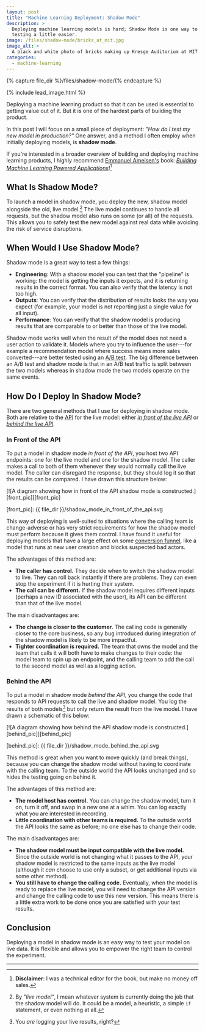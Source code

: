 ```yaml
---
layout: post
title: "Machine Learning Deployment: Shadow Mode"
description: >
  Deploying machine learning models is hard; Shadow Mode is one way to make
  testing a little easier.
image: /files/shadow-mode/bricks_at_mit.jpg
image_alt: >
  A black and white photo of bricks making up Kresge Auditorium at MIT.
categories: 
  - machine-learning
---
```


{% capture file_dir %}/files/shadow-mode/{% endcapture %}

{% include lead_image.html %}

Deploying a machine learning product so that it can be used is essential to
getting value out of it. But it is one of the hardest parts of building the
product.

In this post I will focus on a small piece of deployment: _"How do I test my
new model in production?"_ One answer, and a method I often employ when
initially deploying models, is **shadow mode**.

If you're interested in a broader overview of building and deploying machine
learning products, I highly recommend [Emmanuel Ameisen's][manu] book:
[_Building Machine Learning Powered Applications_][book]![^1]

[manu]: https://mlpowered.com/
[book]: https://mlpowered.com/book/

## What Is Shadow Mode?

To launch a model in shadow mode, you deploy the new, shadow model alongside
the old, live model.[^2] The live model continues to handle all requests, but
the shadow model also runs on some (or all) of the requests. This allows you
to safely test the new model against real data while avoiding the risk of
service disruptions.

## When Would I Use Shadow Mode?

Shadow mode is a great way to test a few things:

- **Engineering**: With a shadow model you can test that the "pipeline" is
working: the model is getting the inputs it expects, and it is returning
results in the correct format. You can also verify that the latency is not too
high.
- **Outputs**: You can verify that the distribution of results looks the way
you expect (for example, your model is not reporting just a single value for
all input).
- **Performance**: You can verify that the shadow model is producing results
that are comparable to or better than those of the live model.

Shadow mode works well when the result of the model does not need a user
action to validate it. Models where you try to influence the user---for
example a recommendation model where success means more sales converted---are
better tested using an [A/B test][ab]. The big difference between an A/B test
and shadow mode is that in an A/B test traffic is split between the two models
whereas in shadow mode the two models operate on the same events.

[ab]: https://en.wikipedia.org/wiki/A/B_testing

## How Do I Deploy In Shadow Mode?

There are two general methods that I use for deploying in shadow mode. Both
are relative to the [API][api] for the live model: either [_in front of the
live API_][front] or [_behind the live API_][behind].

[api]: https://en.wikipedia.org/wiki/Application_programming_interface
[front]: #in-front-of-the-api
[behind]: #behind-the-api

### In Front of the API

To put a model in shadow mode _in front of the API_, you host two API
endpoints: one for the live model and one for the shadow model. The caller
makes a call to both of them whenever they would normally call the live model.
The caller can disregard the response, but they should log it so that the
results can be compared. I have drawn this structure below:

[![A diagram showing how in front of the API shadow mode is constructed.][front_pic]][front_pic]

[front_pic]: {{ file_dir }}/shadow_mode_in_front_of_the_api.svg

This way of deploying is well-suited to situations where the calling team is
change-adverse or has very strict requirements for how the shadow model must
perform because it gives them control. I have found it useful for deploying
models that have a large effect on some [conversion funnel][funnel], like a
model that runs at new user creation and blocks suspected bad actors.

[funnel]: https://en.wikipedia.org/wiki/Conversion_funnel

The advantages of this method are:

- **The caller has control.** They decide when to switch the shadow model to
live. They can roll back instantly if there are problems. They can even stop
the experiment if it is hurting their system. 
- **The call can be different.** If the shadow model requires different inputs
(perhaps a new ID associated with the user), its API can be different than
that of the live model.

The main disadvantages are: 

- **The change is closer to the customer.** The calling code is generally
closer to the core business, so any bug introduced during integration of the
shadow model is likely to be more impactful. 
- **Tighter coordination is required.** The team that owns the model and the
team that calls it will both have to make changes to their code: the model
team to spin up an endpoint, and the calling team to add the call to the
second model as well as a logging action.

### Behind the API

To put a model in shadow mode _behind the API_, you change the code that
responds to API requests to call the live and shadow model. You log the
results of both models[^3] but only return the result from the live model. I
have drawn a schematic of this below:

[![A diagram showing how behind the API shadow mode is constructed.][behind_pic]][behind_pic]

[behind_pic]: {{ file_dir }}/shadow_mode_behind_the_api.svg

This method is great when you want to move quickly (and break things), because
you can change the shadow model without having to coordinate with the calling
team. To the outside world the API looks unchanged and so hides the testing
going on behind it.

The advantages of this method are:

- **The model host has control.** You can change the shadow model, turn it on,
turn it off, and swap in a new one at a whim. You can log exactly what you are
interested in recording.
- **Little coordination with other teams is required.** To the outside world
the API looks the same as before; no one else has to change their code.

The main disadvantages are:

- **The shadow model must be input compatible with the live model.** Since the
outside world is not changing what it passes to the API, your shadow model is
restricted to the same inputs as the live model (although it _can_ choose to
use only a subset, or get additional inputs via some other method).
- **You still have to change the calling code.** Eventually, when the model is
ready to replace the live model, you will need to change the API version and
change the calling code to use this new version. This means there is a little
extra work to be done once you are satisfied with your test results.

## Conclusion

Deploying a model in shadow mode is an easy way to test your model on live
data. It is flexible and allows you to empower the right team to control the
experiment.

---

[^1]: **Disclaimer**: I was a technical editor for the book, but make no money off sales. 
[^2]: By _"live model"_, I mean whatever system is currently doing the job that the shadow model will do. It could be a model, a heuristic, a simple `if` statement, or even nothing at all.
[^3]: You _are_ logging your live results, right?

